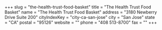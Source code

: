 +++
slug = "the-health-trust-food-basket"
title = "The Health Trust Food Basket"
name = "The Health Trust Food Basket"
address = "3180 Newberry Drive Suite 200"
cityIndexKey = "city-ca-san-jose"
city = "San Jose"
state = "CA"
postal = "95126"
website = ""
phone = "408 513-8700"
fax = ""
+++
